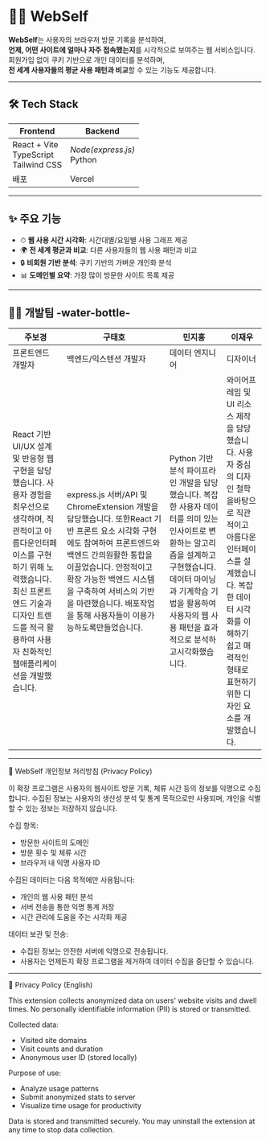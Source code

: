 # 🧑‍💻 WebSelf


**WebSelf**는 사용자의 브라우저 방문 기록을 분석하여,  
**언제, 어떤 사이트에 얼마나 자주 접속했는지**를 시각적으로 보여주는 웹 서비스입니다.  
회원가입 없이 쿠키 기반으로 개인 데이터를 분석하며,  
**전 세계 사용자들의 평균 사용 패턴과 비교**할 수 있는 기능도 제공합니다.

---

## 🛠️ Tech Stack

| Frontend | Backend |
|----------|---------|
| React + Vite<br>TypeScript<br>Tailwind CSS | _Node(express.js)_ <br> Python |
| 배포 | Vercel |

---

## ✨ 주요 기능

- ⏱ **웹 사용 시간 시각화**: 시간대별/요일별 사용 그래프 제공  
- 🌍 **전 세계 평균과 비교**: 다른 사용자들의 웹 사용 패턴과 비교  
- 🔒 **비회원 기반 분석**: 쿠키 기반의 가벼운 개인화 분석  
- 📊 **도메인별 요약**: 가장 많이 방문한 사이트 목록 제공  

---

##   👨‍💻 개발팀 -water-bottle-

| 주보경 | 구태호 | 민지홍 | 이재우 |
|----------|---------|----------|---------|
|프론트엔드 개발자|백엔드/익스텐션 개발자|데이터 엔지니어|디자이너|
|React 기반 UI/UX 설계 및 반응형 웹 구현을 담당했습니다. 사용자 경험을 최우선으로 생각하며, 직관적이고 아름다운인터페이스를 구현하기 위해 노력했습니다. 최신 프론트엔드 기술과 디자인 트렌드를 적극 활용하여 사용자 친화적인 웹애플리케이션을 개발했습니다.|express.js 서버/API 및 ChromeExtension 개발을 담당했습니다. 또한React 기반 프론트 요소 시각화 구현에도 참여하여 프론트엔드와 백엔드 간의원활한 통합을 이끌었습니다. 안정적이고 확장 가능한 백엔드 시스템을 구축하여 서비스의 기반을 마련했습니다. 배포작업을 통해 사용자들이 이용가능하도록만들었습니다.|Python 기반 분석 파이프라인 개발을 담당했습니다. 복잡한 사용자 데이터를 의미 있는 인사이트로 변환하는 알고리즘을 설계하고 구현했습니다. 데이터 마이닝과 기계학습 기법을 활용하여 사용자의 웹 사용 패턴을 효과적으로 분석하고시각화했습니다.|와이어프레임 및 UI 리소스 제작을 담당했습니다. 사용자 중심의 디자인 철학을바탕으로 직관적이고 아름다운 인터페이스를 설계했습니다. 복잡한 데이터 시각화를 이해하기 쉽고 매력적인 형태로 표현하기 위한 디자인 요소를 개발했습니다.|


---


📌 WebSelf 개인정보 처리방침 (Privacy Policy)

이 확장 프로그램은 사용자의 웹사이트 방문 기록, 체류 시간 등의 정보를 익명으로 수집합니다.
수집된 정보는 사용자의 생산성 분석 및 통계 목적으로만 사용되며, 개인을 식별할 수 있는 정보는 저장하지 않습니다.

수집 항목:
- 방문한 사이트의 도메인
- 방문 횟수 및 체류 시간
- 브라우저 내 익명 사용자 ID

수집된 데이터는 다음 목적에만 사용됩니다:
- 개인의 웹 사용 패턴 분석
- 서버 전송을 통한 익명 통계 저장
- 시간 관리에 도움을 주는 시각화 제공

데이터 보관 및 전송:
- 수집된 정보는 안전한 서버에 익명으로 전송됩니다.
- 사용자는 언제든지 확장 프로그램을 제거하여 데이터 수집을 중단할 수 있습니다.

---

📌 Privacy Policy (English)

This extension collects anonymized data on users' website visits and dwell times.
No personally identifiable information (PII) is stored or transmitted.

Collected data:
- Visited site domains
- Visit counts and duration
- Anonymous user ID (stored locally)

Purpose of use:
- Analyze usage patterns
- Submit anonymized stats to server
- Visualize time usage for productivity

Data is stored and transmitted securely.
You may uninstall the extension at any time to stop data collection.

